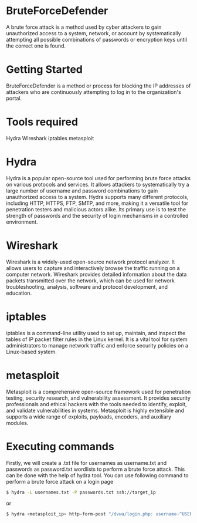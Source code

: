 # BruteForceDefender
A brute force attack is a method used by cyber attackers to gain unauthorized access to a system, network, or account by systematically attempting all possible combinations of passwords or encryption keys until the correct one is found.

# Getting Started
BruteForceDefender is a method or process for blocking the IP addresses of attackers who are continuously attempting to log in to the organization's portal.

# Tools required
  Hydra
  Wireshark
  iptables
  metasploit

# Hydra
  Hydra is a popular open-source tool used for performing brute force attacks on various protocols and services. It allows attackers to systematically try a large number of username and password combinations to 
  gain unauthorized access to a system. Hydra supports many different protocols, including HTTP, HTTPS, FTP, SMTP, and more, making it a versatile tool for penetration testers and malicious actors alike. Its 
  primary use is to test the strength of passwords and the security of login mechanisms in a controlled environment.

# Wireshark
  Wireshark is a widely-used open-source network protocol analyzer. It allows users to capture and interactively browse the traffic running on a computer network. Wireshark provides detailed information about the 
  data packets transmitted over the network, which can be used for network troubleshooting, analysis, software and protocol development, and education.

# iptables
  iptables is a command-line utility used to set up, maintain, and inspect the tables of IP packet filter rules in the Linux kernel. It is a vital tool for system administrators to manage network traffic and 
  enforce security policies on a Linux-based system.

# metasploit
  Metasploit is a comprehensive open-source framework used for penetration testing, security research, and vulnerability assessment. It provides security professionals and ethical hackers with the tools needed to   identify, exploit, and validate vulnerabilities in systems. Metasploit is highly extensible and supports a wide range of exploits, payloads, encoders, and auxiliary modules.

# Executing commands
  Firstly, we will create a .txt file for usernames as username.txt and passwords as 
  password.txt wordlists to perform a brute force attack. This can be done with the help of 
  hydra tool.
  You can use following command to perform a brute force attack on a login page
  
  ```sh
  $ hydra -L usernames.txt -P passwords.txt ssh://target_ip
  ```
  or
  ```sh
  $ hydra <metasploit_ip> http-form-post "/dvwa/login.php: username-^USER&password-^PASS^&Login-submit:Login failed" -L username.txt -P pssword.txt
  ```


